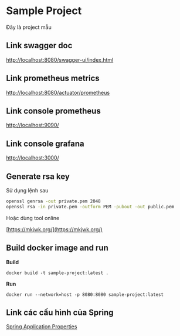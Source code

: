 # Sample Project

Đây là project mẫu

## Link swagger doc

[http://localhost:8080/swagger-ui/index.html](http://localhost:8080/swagger-ui/index.html)

## Link prometheus metrics

[http://localhost:8080/actuator/prometheus](http://localhost:8080/actuator/prometheus)

## Link console prometheus

[http://localhost:9090/](http://localhost:9090/)

## Link console grafana

[http://localhost:3000/](http://localhost:3000/)

## Generate rsa key

Sử dụng lệnh sau

```sh
openssl genrsa -out private.pem 2048
openssl rsa -in private.pem -outform PEM -pubout -out public.pem
```

Hoặc dùng tool online

[https://mkjwk.org/](https://mkjwk.org/)

## Build docker image and run

**Build**

```shell
docker build -t sample-project:latest .
```

**Run**

```shell
docker run --network=host -p 8080:8080 sample-project:latest
```

## Link các cấu hình của Spring

[Spring Application Properties](https://docs.spring.io/spring-boot/docs/current/reference/html/application-properties.html)
